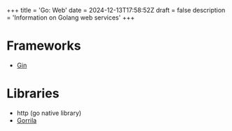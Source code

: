 +++
title = 'Go: Web'
date = 2024-12-13T17:58:52Z
draft = false
description = 'Information on Golang web services'
+++


# Frameworks
- [Gin](https://gin-gonic.com/)

# Libraries
- http (go native library)
- [Gorrila](https://gorilla.github.io/)
